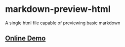 # markdown-preview-html
A single html file capable of previewing basic markdown

## [Online Demo](https://ertghiu256.github.io/markdown-preview-html/)
